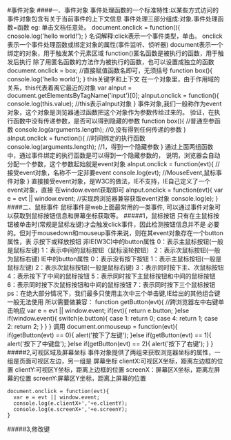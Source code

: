 #事件对象
####一、事件对象
    事件处理函数的一个标准特性:以某些方式访问的事件对象包含有关于当前事件的上下文信息
    事件处理三部分组成:对象.事件处理函数=函数
      eg:
        单击文档任意处。
        document.onclick = function(){
          cnosole.log('hello world!');
        }
    名词解释:click表示一个事件类型，单击。
    onclick表示一个事件处理函数或绑定对象的属性(事件监听、侦听器)
    document表示一个绑定的对象，用于触发某个元素区域
    function()匿名函数是被执行的函数，用于触发后执行
      除了用匿名函数的方法作为被执行的函数，也可以设置成独立的函数
      document.onclick = box;  //直接赋值函数名即可，无须括号
      function box(){
        console.log('hello world');
      }
    this关键字和上下文
      在一个对象里，由于作用域的关系，this代表着离它最近的对象
        var aInput = document.getElementsByTagName('input')[0];
        aInput.onclick = function(){
          console.log(this.value);  //this表示aInput对象
        }
    事件对象,我们一般称作为event对象，这个对象是浏览器通过函数把这个对象作为参数传给过来的。
      验证，在执行函数中没有传递参数，是否可以得到隐藏的参数
        function box(){                  //普通空参函数
          console.log(arguments.length); //0,没有得到任何传递的参数
        }
        aInput.onclick = function(){    //时间绑定的执行函数
          console.log(arguments.length);  //1，得到一个隐藏参数
        }
      通过上面两组函数中，通过事件绑定的执行函数是可以得到一个隐藏参数的，
      说明，浏览器会自动分配一个参数，这个参数起始就是event对象
        aInput.onclick = function(evt){  //接受event对象，名称不一定非要event
          console.log(evt);   //MouseEvent,鼠标事件对象
        }
      直接接受event对象，是W3C的做法，IE不支持，IE自己定义了一个event对象，直接
      在window.event获取即可
        aInput.onclick = function(evt){
          var e = evt || window.event;    //实现跨浏览器兼容获取event对象
          console.log(e);
        }
####二、鼠标事件
    鼠标事件是web上面最常用的一类事件,
    可以通过事件对象可以获取到鼠标按钮信息和屏幕坐标获取等。
#####1，鼠标按钮
    只有在主鼠标按钮被单击时(常规是鼠标左键)才会触发click事件，因此检测按钮信息并不是
    必要的。但对于mousedown和mouseup事件来说，则在其event对象存在一个button属性，表
    示按下或释放按钮
    非IE(W3C)中的button属性
      0：表示主鼠标按钮(一般是鼠标左键)
      1：表示中间的鼠标按钮（鼠标滚轮按钮）
      2：表示次鼠标按钮(一般为鼠标右键)
    IE中的button属性
      0：表示没有按下按钮
      1：表示主鼠标按钮(一般是鼠标左键)
      2：表示次鼠标按钮(一般是鼠标右键)
      3：表示同时按下主、次鼠标按钮
      4：表示按下了中间的鼠标按钮
      5：表示同时按下主鼠标按钮和中间的鼠标按钮
      6：表示同时按下次鼠标按钮和中间的鼠标按钮
      7：表示同时按下三个鼠标按钮
    ps：在绝大部分情况下，我们最多只使用主次中三个单击键,IE给出的其他组合键一般无法使用
    所以需要做兼容：
      function getButton(evt){      //跨浏览器左中右键单击响应
        var e = evt || window.event;
        if(evt){
          return e.button;
        }else if(window.event){
          switch(e.button){
            case 1:
              return 0;
            case 4:
              return 1;
            case 2:
              return 2;
          }
        }
      }
    调用
      document.onmouseup = function(evt){
        if(getButton(evt) == 0){
          alert('按下了左键');
        }else if(getButton(evt) == 1){
          alert('按下了中键盘');
        }else if(getButton(evt) == 2){
          alert('按下了右键');
        }
      }
#####2,可视区域及屏幕坐标
    事件对象提供了两组来获取浏览器坐标的属性，一组是页面可视区左边，另一组是
    屏幕坐标
    clientX:可视区X坐标，距离左边框的位置
    clientY:可视区Y坐标，距离上边框的位置
    screenX：屏幕区X坐标，距离左屏幕的位置
    screenY:屏幕区Y坐标，距离上屏幕的位置

    document.onclick = function(evt){
      var e = evt || window.event;
      console.log(e.clientX+','+e.clientY);
      console.log(e.screenX+','+e.screenY);
    }
#####3,修改键
    

